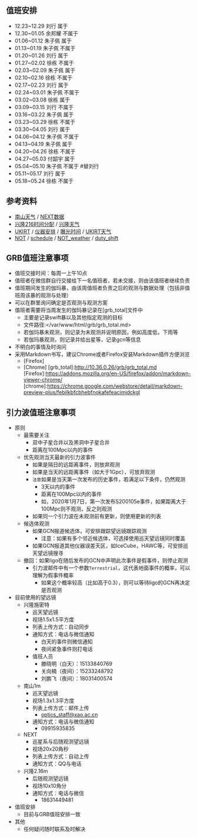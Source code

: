 ## 值班安排

- 12.23~12.29   刘行    属于
- 12.30~01.05   余邦耀  不属于
- 01.06~01.12   朱子佩  属于
- 01.13~01.19   朱子佩  不属于
- 01.20~01.26   刘行    属于
- 01.27~02.02   徐栋    不属于
- 02.03~02.09   朱子佩  属于
- 02.10~02.16   徐栋    不属于
- 02.17~02.23   刘行    属于
- 02.24~03.01   朱子佩  不属于
- 03.02~03.08   徐栋    属于
- 03.09~03.15   刘行    不属于
- 03.16~03.22   朱子佩  属于
- 03.23~03.29   徐栋    不属于
- 03.30~04.05   刘行    属于
- 04.06~04.12   朱子佩  不属于
- 04.13~04.19   朱子佩  属于
- 04.20~04.26   徐栋    不属于
- 04.27~05.03   付韶宇  属于
- 05.04~05.10   朱子佩  不属于 #替刘行
- 05.11~05.17   刘行    属于  
- 05.18~05.24   徐栋    不属于

## 参考资料

- [南山天气]    /   [NEXT数据]
- [兴隆216时间分配] /   [兴隆天气]
- [UKIRT]    /    [仪器安排]  /   [曝光时间]  /   [UKIRT天气]
- [NOT] /   [schedule]  /   [NOT_weather]   /   [duty_shift]

[schedule]:http://www.not.iac.es/observing/schedules/
[NOT]:http://www.not.iac.es/
[NOT_weather]:http://www.not.iac.es/weather/
[duty_shift]:https://notendur.hi.is/~pja/NOT/schedule.txt

[南山天气]:http://www.xjltp.com/xo/cn/xmqx.htm
[NEXT数据]:http://psp.china-vo.org/next/

[兴隆216时间分配]:2019-2020_216m_time.pdf
[兴隆天气]:http://www.xinglong-naoc.org/weather/yuntu.jhtml

[UKIRT]:http://www.ukirt.hawaii.edu/
[仪器安排]:http://www.ukirt.hawaii.edu/schedule/semesters/
[曝光时间]:http://www.ukirt.hawaii.edu/cgi-bin/ITC/itc.pl
[UKIRT天气]:http://www.eao.hawaii.edu/weather/camera/ukirt/

## GRB值班注意事项

- 值班交接时间：每周一上午10点
- 值班者在微信群自行交接给下一名值班者，若未交接，则由该值班者继续负责
- 值班期间发生的伽玛暴，由该周值班者负责之后的观测与数据处理（包括非值班周该暴的观测与处理）
- 可以在群里询问确定是否观测与观测方案
- 值班者需要将当周发生的伽玛暴记录在[grb_total]文件中
    - 主要是记录swift暴以及其他指定观测的目标
    - 文件路径:</var/www/html/grb/grb_total.md>
    - 若伽玛暴未观测，则记录为未观测并说明原因，例如高度低，下雨等
    - 若伽玛暴观测，则记录并给出星等，记录gcn等信息
- 不明白的事情及时询问
- 采用Markdown书写，建议Chrome或者Firefox安装Markdown插件方便浏览
    -   [Firefox]
    -   [Chrome]
[grb_total]:http://10.36.0.26/grb/grb_total.md    
[Firefox]:https://addons.mozilla.org/en-US/firefox/addon/markdown-viewer-chrome/
[chrome]:https://chrome.google.com/webstore/detail/markdown-preview-plus/febilkbfcbhebfnokafefeacimjdckgl

## 引力波值班注意事项

- 原则
    - 最需要关注
        - 双中子星合并以及黑洞中子星合并
        - 距离在100Mpc以内的事件
    - 优先观测当天最新的引力波事件
        - 如果是隔日的远距离事件，则放弃观测
        - 如果是当天的远距离事件（如大于1Gpc），可放弃观测
        - `注意`如果是当天第一次发布的历史事件，若满足以下条件，仍然观测
            - 3天以内的事件
            - 距离在100Mpc以内的事件
            - 如，2020年1月7日，第一次发布S200105e事件，如果距离大于100Mpc则不观测，反之则观测
        - 如果同一个引力波在未观测前有更新，则使用更新的列表
    - 候选体观测
        - 如果GCN报道候选体，可安排跟踪望远镜跟踪观测
            - 注意：如果有多个邻近候选体，可选择使用巡天望远镜同时覆盖
        - 如果GCN报道其他仪器误差天区，如IceCube，HAWC等，可安排巡天望远镜搜寻
    - 撤回：如果ligo在随后发布的GCN中声明此次事件是假事件，则停止观测
        - 引力波邮件中有一个参数`Terrestrial`，这代表地面事件的概率，可以理解为假事件概率
            - 如果这个概率较高（比如高于0.3），则可以等待ligo的GCN再决定是否观测
- 目前使用的望远镜
    - 兴隆施密特
        - 巡天望远镜
        - 视场1.5x1.5平方度
        - 列表上传方式：自动同步
        - 通知方式：电话与微信通知
            - 白天的事件则微信通知
            - 夜间紧急事件则打电话
        - 值班人员
            - 滕晓明（白天）：15133840769
            - 关向楠（夜间）：15233248792
            - 刘鹏飞（夜间）：18031400574
    - 南山1m
        - 巡天望远镜
        - 视场1.3x1.3平方度
        - 列表上传方式：邮件上传
            - <optics_staff@xao.ac.cn>
        - 通知方式：电话与微信通知
            - 09915935835
    - NEXT
        - 巡星系与后随观测望远镜
        - 视场20x20角秒
        - 列表上传方式：自动上传
        - 通知方式：QQ与电话
    - 兴隆2.16m
        - 后随观测望远镜
        - 视场10x10角分
        - 通知方式：电话与微信
            - 18631449481
- 值班安排
    - 目前与GRB值班安排一致
- 其他
    - 任何疑问随时联系及时解决
